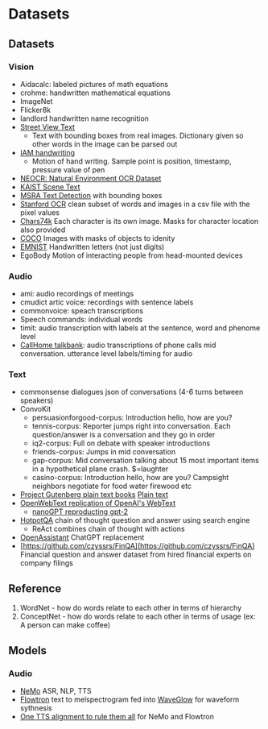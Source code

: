 # Datasets


## Datasets

### Vision
- Aidacalc: labeled pictures of math equations
- crohme: handwritten mathematical equations
- ImageNet
- Flicker8k
- landlord handwritten name recognition
- [Street View Text](http://www.iapr-tc11.org/mediawiki/index.php?title=The_Street_View_Text_Dataset)
  - Text with bounding boxes from real images. Dictionary given so other words in the image can be parsed out
- [IAM handwriting](http://www.iapr-tc11.org/mediawiki/index.php?title=IAM_Online_Document_Database_(IAMonDo-database))
  - Motion of hand writing. Sample point is position, timestamp, pressure value of pen
- [NEOCR: Natural Environment OCR Dataset](http://www.iapr-tc11.org/mediawiki/index.php?title=NEOCR:_Natural_Environment_OCR_Dataset)
- [KAIST Scene Text](http://www.iapr-tc11.org/mediawiki/index.php?title=NEOCR:_Natural_Environment_OCR_Dataset)
- [MSRA Text Detection](http://www.iapr-tc11.org/mediawiki/index.php?title=MSRA_Text_Detection_500_Database_(MSRA-TD500)) with bounding boxes
- [Stanford OCR](https://ai.stanford.edu/~btaskar/ocr/) clean subset of words and images in a csv file with the pixel values
- [Chars74k](http://www.ee.surrey.ac.uk/CVSSP/demos/chars74k/) Each character is its own image. Masks for character location also provided
- [COCO](https://cocodataset.org/#download) Images with masks of objects to idenity
- [EMNIST](https://pytorch.org/vision/stable/generated/torchvision.datasets.EMNIST.html#torchvision.datasets.EMNIST) Handwritten letters (not just digits)
- EgoBody Motion of interacting people from head-mounted devices

### Audio
- ami: audio recordings of meetings
- cmudict artic voice: recordings with sentence labels
- commonvoice: speach transcriptions
- Speech commands: individual words
- timit: audio transcription with labels at the sentence, word and phenome level
- [CallHome talkbank](https://www.linguistics.ucsb.edu/research/santa-barbara-corpus#SBC009): audio transcriptions of phone calls mid conversation. utterance level labels/timing for audio

### Text
- commonsense dialogues json of conversations (4-6 turns between speakers)
- ConvoKit
  - persuasionforgood-corpus: Introduction hello, how are you?
  - tennis-corpus: Reporter jumps right into conversation. Each question/answer is a conversation and they go in order
  - iq2-corpus: Full on debate with speaker introductions
  - friends-corpus: Jumps in mid conversation
  - gap-corpus: Mid conversation talking about 15 most important items in a hypothetical plane crash. $=laughter
  - casino-corpus: Introduction hello, how are you? Campsight neighbors negotiate for food water firewood etc
- [Project Gutenberg plain text books](https://www.gutenberg.org/ebooks/2641) [Plain text](https://www.gutenberg.org/cache/epub/2641/pg2641.txt)
- [OpenWebText replication of OpenAI's WebText](https://openwebtext2.readthedocs.io/en/latest/)
  - [nanoGPT reproducting gpt-2](https://github.com/karpathy/nanoGPT#reproducing-gpt-2)
- [HotpotQA](https://hotpotqa.github.io/) chain of thought question and answer using search engine
  - ReAct combines chain of thought with actions
- [OpenAssistant](https://huggingface.co/datasets/OpenAssistant/oasst1) ChatGPT replacement
- [https://github.com/czyssrs/FinQA](https://github.com/czyssrs/FinQA) Financial question and answer dataset from hired financial experts on company filings

## Reference
1. WordNet - how do words relate to each other in terms of hierarchy
2. ConceptNet - how do words relate to each other in terms of usage (ex: A person can make coffee)

## Models
### Audio
- [NeMo](https://nvidia.github.io/NeMo/) ASR, NLP, TTS
- [Flowtron](https://github.com/NVIDIA/flowtron) text to melspectrogram fed into [WaveGlow](https://github.com/NVIDIA/waveglow) for waveform sythnesis
- [One TTS alignment to rule them all](https://nv-adlr.github.io/one-tts-alignment) for NeMo and Flowtron
